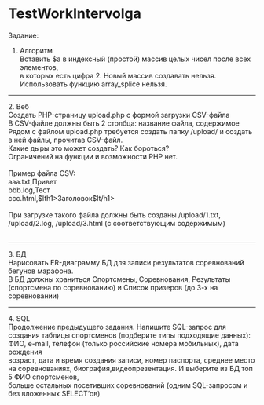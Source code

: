 # TestWorkIntervolga
Задание: <br>
1. Алгоритм<br>
Вставить $a в индексный (простой) массив целых чисел после всех элементов,<br>
в которых есть цифра 2. Новый массив создавать нельзя. Использовать функцию array_splice нельзя.<br>
<hr>
2. Веб<br>
Создать PHP-страницу upload.php с формой загрузки CSV-файла<br>
В CSV-файле должны быть 2 столбца: название файла, содержимое<br>
Рядом с файлом upload.php требуется создать папку /upload/ и создать в ней файлы, прочитав CSV-файл.<br>
Какие дыры это может создать? Как бороться?<br>
Ограничений на функции и возможности PHP нет.<br>
<br>
Пример файла CSV:<br>
aaa.txt,Привет<br>
bbb.log,Тест<br>
ccc.html,$lth1>Заголовок$lt/h1><br>
<br>
При загрузке такого файла должны быть созданы /upload/1.txt, /upload/2.log, /upload/3.html (с соответствующим содержимым)<br>
<br>
<hr>
3. БД<br>
Нарисовать ER-диаграмму БД для записи результатов соревнований бегунов марафона. <br>
В БД должны храниться Спортсмены, Соревнования, Результаты (спортсмена по соревнованию) и Список призеров (до 3-х на соревновании)<br>
<hr>
4. SQL<br>
Продолжение предыдущего задания. Напишите SQL-запрос для создания таблицы спортсменов (подберите типы подходящие данных):<br>
ФИО, e-mail, телефон (только российские номера мобильных), дата рождения<br>
возраст, дата и время создания записи, номер паспорта,
среднее место на соревнованиях, биография,видеопрезентация.
И выберите из БД топ 5 ФИО спортсменов,<br>
больше остальных посетивших соревнований (одним SQL-запросом и без вложенных SELECT’ов)<br>

